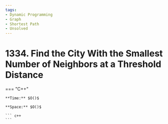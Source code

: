 ```yaml
---
tags:
- Dynamic Programming
- Graph
- Shortest Path
- Unsolved
---
```



# 1334. Find the City With the Smallest Number of Neighbors at a Threshold Distance

=== "C++"

    **Time:** $O()$

    **Space:** $O()$

    ``` c++
    ```